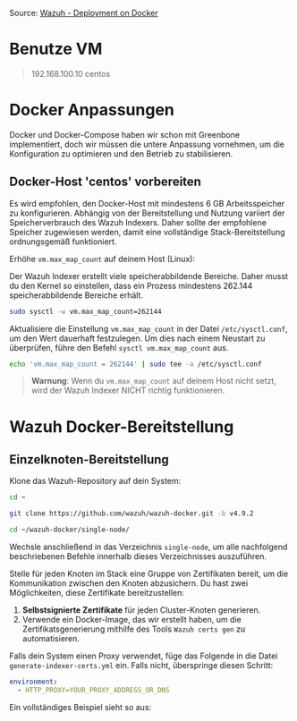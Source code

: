 Source: [Wazuh - Deployment on Docker](https://documentation.wazuh.com/current/deployment-options/docker/index.html)

# Benutze VM

> 192.168.100.10   centos

# Docker Anpassungen

Docker und Docker-Compose haben wir schon mit Greenbone implementiert, doch wir müssen die untere Anpassung vornehmen, um die Konfiguration zu optimieren und den Betrieb zu stabilisieren.

## Docker-Host 'centos' vorbereiten

Es wird empfohlen, den Docker-Host mit mindestens 6 GB Arbeitsspeicher zu konfigurieren. Abhängig von der Bereitstellung und Nutzung variiert der Speicherverbrauch des Wazuh Indexers. Daher sollte der empfohlene Speicher zugewiesen werden, damit eine vollständige Stack-Bereitstellung ordnungsgemäß funktioniert.

Erhöhe `vm.max_map_count` auf deinem Host (Linux):

Der Wazuh Indexer erstellt viele speicherabbildende Bereiche. Daher musst du den Kernel so einstellen, dass ein Prozess mindestens 262.144 speicherabbildende Bereiche erhält.

```bash
sudo sysctl -w vm.max_map_count=262144
```

Aktualisiere die Einstellung `vm.max_map_count` in der Datei `/etc/sysctl.conf`, um den Wert dauerhaft festzulegen. Um dies nach einem Neustart zu überprüfen, führe den Befehl `sysctl vm.max_map_count` aus.

```bash
echo 'vm.max_map_count = 262144' | sudo tee -a /etc/sysctl.conf
```

> **Warnung**: Wenn du `vm.max_map_count` auf deinem Host nicht setzt, wird der Wazuh Indexer NICHT richtig funktionieren.

# Wazuh Docker-Bereitstellung

## Einzelknoten-Bereitstellung

Klone das Wazuh-Repository auf dein System:  

```bash
cd ~
```
```bash
git clone https://github.com/wazuh/wazuh-docker.git -b v4.9.2
```
```bash
cd ~/wazuh-docker/single-node/
```

Wechsle anschließend in das Verzeichnis `single-node`, um alle nachfolgend beschriebenen Befehle innerhalb dieses Verzeichnisses auszuführen.  

Stelle für jeden Knoten im Stack eine Gruppe von Zertifikaten bereit, um die Kommunikation zwischen den Knoten abzusichern. Du hast zwei Möglichkeiten, diese Zertifikate bereitzustellen:  

1. **Selbstsignierte Zertifikate** für jeden Cluster-Knoten generieren.  
2. Verwende ein Docker-Image, das wir erstellt haben, um die Zertifikatsgenerierung mithilfe des Tools `Wazuh certs gen` zu automatisieren.  

Falls dein System einen Proxy verwendet, füge das Folgende in die Datei `generate-indexer-certs.yml` ein. Falls nicht, überspringe diesen Schritt:  

```yaml
environment:
  - HTTP_PROXY=YOUR_PROXY_ADDRESS_OR_DNS
```  

Ein vollständiges Beispiel sieht so aus:  




